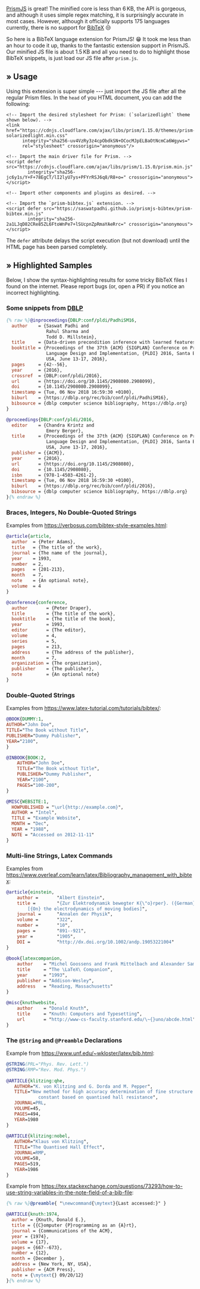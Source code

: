 [PrismJS] is great! The minified core is less than 6&thinsp;KB, the API is gorgeous,
and although it uses simple regex matching, it is surprisingly accurate in most cases.
However, although it officially supports 175 languages currently, there is no support for [BibTeX] &#x1f612;

So here is a BibTeX language extension for PrismJS! &#x1f601;
It took me less than an hour to code it up, thanks to the fantastic extension support in PrismJS.
Our minified JS file is about 1.5&thinsp;KB and all you need to do to highlight those BibTeX snippets,
is just load our JS file after `prism.js`.



## &raquo; Usage

Using this extension is super simple --- just import the JS file after all the regular Prism files.
In the `head` of you HTML document, you can add the following:

<pre class='language-html' data-line='13-16'><code>&lt;!-- Import the desired stylesheet for Prism: (`solarizedlight` theme shown below). --&gt;
&lt;link href=&quot;https://cdnjs.cloudflare.com/ajax/libs/prism/1.15.0/themes/prism-solarizedlight.min.css&quot;
      integrity=&quot;sha256-uv4VzRy3z4cpObdkSN+OCocMJpELBaOtNcmCa6Wgyws=&quot;
      rel=&quot;stylesheet&quot; crossorigin=&quot;anonymous&quot;/&gt;

&lt;!-- Import the main driver file for Prism. --&gt;
&lt;script defer src=&quot;https://cdnjs.cloudflare.com/ajax/libs/prism/1.15.0/prism.min.js&quot;
        integrity=&quot;sha256-jc6y1s/Y+F+78EgCT/lI2lyU7ys+PFYrRSJ6q8/R8+o=&quot; crossorigin=&quot;anonymous&quot;&gt;
&lt;/script&gt;

&lt;!-- Import other components and plugins as desired. --&gt;

&lt;!-- Import the `prism-bibtex.js` extension. --&gt;
&lt;script defer src=&quot;https://saswatpadhi.github.io/prismjs-bibtex/prism-bibtex.min.js&quot;
        integrity=&quot;sha256-2a1LJqD82CRe85ZL6FtoWnPe7+lSUcpnZpRmaYAeRrc=&quot; crossorigin=&quot;anonymous&quot;&gt;
&lt;/script&gt;
</code></pre>

The `defer` attribute delays the script execution (but not download) until the HTML page has been parsed completely.



## &raquo; Highlighted Samples

Below, I show the syntax-highlighting results for some tricky BibTeX files I found on the internet.
Please report bugs (or, open a PR) if you notice an incorrect highlighting.

### Some snippets from [DBLP]

```bib
{% raw %}@inproceedings{DBLP:conf/pldi/PadhiSM16,
  author    = {Saswat Padhi and
               Rahul Sharma and
               Todd D. Millstein},
  title     = {Data-driven precondition inference with learned features},
  booktitle = {Proceedings of the 37th {ACM} {SIGPLAN} Conference on Programming
               Language Design and Implementation, {PLDI} 2016, Santa Barbara, CA,
               USA, June 13-17, 2016},
  pages     = {42--56},
  year      = {2016},
  crossref  = {DBLP:conf/pldi/2016},
  url       = {https://doi.org/10.1145/2908080.2908099},
  doi       = {10.1145/2908080.2908099},
  timestamp = {Tue, 06 Nov 2018 16:59:30 +0100},
  biburl    = {https://dblp.org/rec/bib/conf/pldi/PadhiSM16},
  bibsource = {dblp computer science bibliography, https://dblp.org}
}

@proceedings{DBLP:conf/pldi/2016,
  editor    = {Chandra Krintz and
               Emery Berger},
  title     = {Proceedings of the 37th {ACM} {SIGPLAN} Conference on Programming
               Language Design and Implementation, {PLDI} 2016, Santa Barbara, CA,
               USA, June 13-17, 2016},
  publisher = {{ACM}},
  year      = {2016},
  url       = {https://doi.org/10.1145/2908080},
  doi       = {10.1145/2908080},
  isbn      = {978-1-4503-4261-2},
  timestamp = {Tue, 06 Nov 2018 16:59:30 +0100},
  biburl    = {https://dblp.org/rec/bib/conf/pldi/2016},
  bibsource = {dblp computer science bibliography, https://dblp.org}
}{% endraw %}
```

### Braces, Integers, No Double-Quoted Strings

Examples from <https://verbosus.com/bibtex-style-examples.html>:

```bibtex
@article{article,
  author  = {Peter Adams}, 
  title   = {The title of the work},
  journal = {The name of the journal},
  year    = 1993,
  number  = 2,
  pages   = {201-213},
  month   = 7,
  note    = {An optional note}, 
  volume  = 4
}

@conference{conference,
  author       = {Peter Draper}, 
  title        = {The title of the work},
  booktitle    = {The title of the book},
  year         = 1993,
  editor       = {The editor},
  volume       = 4,
  series       = 5,
  pages        = 213,
  address      = {The address of the publisher},
  month        = 7,
  organization = {The organization},
  publisher    = {The publisher},
  note         = {An optional note}  
}
```

### Double-Quoted Strings

Examples from <https://www.latex-tutorial.com/tutorials/bibtex/>:

```bibtex
@BOOK{DUMMY:1,
AUTHOR="John Doe",
TITLE="The Book without Title",
PUBLISHER="Dummy Publisher",
YEAR="2100",
}

@INBOOK{BOOK:2,
    AUTHOR="John Doe",
    TITLE="The Book without Title",
    PUBLISHER="Dummy Publisher",
    YEAR="2100",
    PAGES="100-200",
}

@MISC{WEBSITE:1,
  HOWPUBLISHED = "\url{http://example.com}",
  AUTHOR = "Intel",
  TITLE = "Example Website",
  MONTH = "Dec",
  YEAR = "1988",
  NOTE = "Accessed on 2012-11-11"
}
```

### Multi-line Strings, Latex Commands

Examples from <https://www.overleaf.com/learn/latex/Bibliography_management_with_bibtex>:

```bib
@article{einstein,
    author =       "Albert Einstein",
    title =        "{Zur Elektrodynamik bewegter K{\"o}rper}. ({German})
        [{On} the electrodynamics of moving bodies]",
    journal =      "Annalen der Physik",
    volume =       "322",
    number =       "10",
    pages =        "891--921",
    year =         "1905",
    DOI =          "http://dx.doi.org/10.1002/andp.19053221004"
}
 
@book{latexcompanion,
    author    = "Michel Goossens and Frank Mittelbach and Alexander Samarin",
    title     = "The \LaTeX\ Companion",
    year      = "1993",
    publisher = "Addison-Wesley",
    address   = "Reading, Massachusetts"
}
 
@misc{knuthwebsite,
    author    = "Donald Knuth",
    title     = "Knuth: Computers and Typesetting",
    url       = "http://www-cs-faculty.stanford.edu/\~{}uno/abcde.html"
}
```

### The `@String` and `@Preamble` Declarations

Example from <https://www.unf.edu/~wkloster/latex/bib.html>:

```bib
@STRING(PRL="Phys. Rev. Lett.")
@STRING(RMP="Rev. Mod. Phys.")
 
@ARTICLE{klitzing:qhe,
   AUTHOR="K. von Klitzing and G. Dorda and M. Pepper",
   TITLE="New method for high accuracy determination of fine structure
            constant based on quantised hall resistance",
   JOURNAL=PRL,
   VOLUME=45,
   PAGES=494,
   YEAR=1980
}
 
@ARTICLE{klitzing:nobel,
   AUTHOR="Klaus von Klitzing",
   TITLE="The Quantised Hall Effect",
   JOURNAL=RMP,
   VOLUME=58,
   PAGES=519,
   YEAR=1986
}
```

Example from <https://tex.stackexchange.com/questions/73293/how-to-use-string-variables-in-the-note-field-of-a-bib-file>:

```bib
{% raw %}@preamble{ "\newcommand{\mytext}{Last accessed:}" }

@ARTICLE{knuth:1974,
  author = {Knuth, Donald E.},
  title = {{C}omputer {P}rogramming as an {A}rt},
  journal = {Communications of the ACM},
  year = {1974},
  volume = {17},
  pages = {667--673},
  number = {12},
  month = {December },
  address = {New York, NY, USA},
  publisher = {ACM Press},
  note = {\mytext{} 09/20/12}
}{% endraw %}
```

<link rel="stylesheet" href="https://cdnjs.cloudflare.com/ajax/libs/prism/1.15.0/themes/prism-solarizedlight.min.css"
      integrity="sha256-uv4VzRy3z4cpObdkSN+OCocMJpELBaOtNcmCa6Wgyws=" crossorigin="anonymous" />
<link rel="stylesheet" href="https://cdnjs.cloudflare.com/ajax/libs/prism/1.15.0/plugins/line-highlight/prism-line-highlight.min.css"
      integrity="sha256-FFGTaA49ZxFi2oUiWjxtTBqoda+t1Uw8GffYkdt9aco=" crossorigin="anonymous" />

<script src="https://cdnjs.cloudflare.com/ajax/libs/prism/1.15.0/prism.min.js"
        integrity="sha256-jc6y1s/Y+F+78EgCT/lI2lyU7ys+PFYrRSJ6q8/R8+o=" crossorigin="anonymous"></script>
<script src="https://cdnjs.cloudflare.com/ajax/libs/prism/1.15.0/components/prism-markup.min.js"
        integrity="sha256-QciVGr0G0qBC7iVqTH0zo6B2h4sFTL5iyxA3vO0Mu2M=" crossorigin="anonymous"></script>
<script src="https://cdnjs.cloudflare.com/ajax/libs/prism/1.15.0/plugins/line-highlight/prism-line-highlight.min.js"
        integrity="sha256-DEl9ZQE+lseY13oqm2+mlUr+sVI18LG813P+kzzIm8o=" crossorigin="anonymous"></script>
<script src="prism-bibtex.min.js" integrity="sha256-2a1LJqD82CRe85ZL6FtoWnPe7+lSUcpnZpRmaYAeRrc=" crossorigin="anonymous">
</script>


[BibTeX]:   http://www.bibtex.org/
[DBLP]:     https://dblp.org/
[prismjs]:  https://prismjs.com/